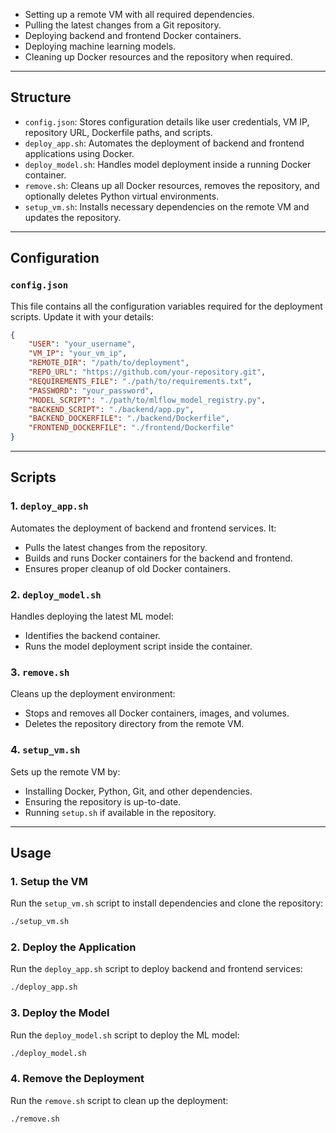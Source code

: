 - Setting up a remote VM with all required dependencies.
- Pulling the latest changes from a Git repository.
- Deploying backend and frontend Docker containers.
- Deploying machine learning models.
- Cleaning up Docker resources and the repository when required.

---

## Structure

- `config.json`: Stores configuration details like user credentials, VM IP, repository URL, Dockerfile paths, and scripts.
- `deploy_app.sh`: Automates the deployment of backend and frontend applications using Docker.
- `deploy_model.sh`: Handles model deployment inside a running Docker container.
- `remove.sh`: Cleans up all Docker resources, removes the repository, and optionally deletes Python virtual environments.
- `setup_vm.sh`: Installs necessary dependencies on the remote VM and updates the repository.

---

## Configuration

### `config.json`
This file contains all the configuration variables required for the deployment scripts. Update it with your details:

```json
{
    "USER": "your_username",
    "VM_IP": "your_vm_ip",
    "REMOTE_DIR": "/path/to/deployment",
    "REPO_URL": "https://github.com/your-repository.git",
    "REQUIREMENTS_FILE": "./path/to/requirements.txt",
    "PASSWORD": "your_password",
    "MODEL_SCRIPT": "./path/to/mlflow_model_registry.py",
    "BACKEND_SCRIPT": "./backend/app.py",
    "BACKEND_DOCKERFILE": "./backend/Dockerfile",
    "FRONTEND_DOCKERFILE": "./frontend/Dockerfile"
}
```

---

## Scripts

### 1. `deploy_app.sh`
Automates the deployment of backend and frontend services. It:
- Pulls the latest changes from the repository.
- Builds and runs Docker containers for the backend and frontend.
- Ensures proper cleanup of old Docker containers.

### 2. `deploy_model.sh`
Handles deploying the latest ML model:
- Identifies the backend container.
- Runs the model deployment script inside the container.

### 3. `remove.sh`
Cleans up the deployment environment:
- Stops and removes all Docker containers, images, and volumes.
- Deletes the repository directory from the remote VM.

### 4. `setup_vm.sh`
Sets up the remote VM by:
- Installing Docker, Python, Git, and other dependencies.
- Ensuring the repository is up-to-date.
- Running `setup.sh` if available in the repository.

---

## Usage

### 1. Setup the VM
Run the `setup_vm.sh` script to install dependencies and clone the repository:
```bash
./setup_vm.sh
```

### 2. Deploy the Application
Run the `deploy_app.sh` script to deploy backend and frontend services:
```bash
./deploy_app.sh
```

### 3. Deploy the Model
Run the `deploy_model.sh` script to deploy the ML model:
```bash
./deploy_model.sh
```

### 4. Remove the Deployment
Run the `remove.sh` script to clean up the deployment:
```bash
./remove.sh
```
